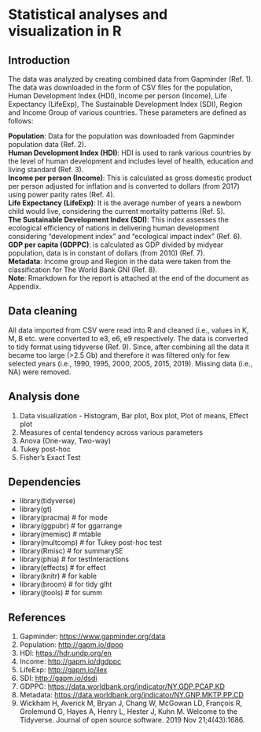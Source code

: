 # Statistical analyses and visualization in R

## Introduction
The data was analyzed by creating combined data from Gapminder (Ref. 1). The data was downloaded in the form of CSV files for the population, Human Development Index (HDI), Income per person (Income), Life Expectancy (LifeExp), The Sustainable Development Index (SDI), Region and Income Group of various countries. These parameters are defined as follows:

**Population**: Data for the population was downloaded from Gapminder population data (Ref. 2).  
**Human Development Index (HDI)**: HDI is used to rank various countries by the level of human development and includes level of health, education and living standard (Ref. 3).  
**Income per person (Income)**: This is calculated as gross domestic product per person adjusted for inflation and is converted to dollars (from 2017) using power parity rates (Ref. 4).  
**Life Expectancy (LifeExp)**: It is the average number of years a newborn child would live, considering the current mortality patterns (Ref. 5).  
**The Sustainable Development Index (SDI)**: This index assesses the ecological efficiency of nations in delivering human development considering “development index” and “ecological impact index” (Ref. 6).  
**GDP per capita (GDPPC)**: is calculated as GDP divided by midyear population, data is in constant of dollars (from 2010) (Ref. 7).  
**Metadata**: Income group and Region in the data were taken from the classification for The World Bank GNI (Ref. 8).  
**Note**: Rmarkdown for the report is attached at the end of the document as Appendix.  

## Data cleaning
All data imported from CSV were read into R and cleaned (i.e., values in K, M, B etc. were converted to e3, e6, e9 respectively. The data is converted to tidy format using tidyverse (Ref. 9). Since, after combining all the data it became too large (>2.5 Gb) and therefore it was filtered only for few selected years (i.e., 1990, 1995, 2000, 2005, 2015, 2019). Missing data (i.e., NA) were removed.

## Analysis done 
1. Data visualization - Histogram, Bar plot, Box plot, Plot of means, Effect plot
2. Measures of cental tendency across various parameters
3. Anova (One-way, Two-way)
4. Tukey post-hoc
5. Fisher’s Exact Test 

## Dependencies
* library(tidyverse)
* library(gt)
* library(pracma) # for mode
* library(ggpubr) # for ggarrange
* library(memisc) # mtable 
* library(multcomp) # for Tukey post-hoc test
* library(Rmisc) # for summarySE
* library(phia) # for testInteractions
* library(effects) # for effect
* library(knitr) # for kable
* library(broom) # for tidy glht
* library(jtools) # for summ

## References
1.	Gapminder: https://www.gapminder.org/data
2.	Population: http://gapm.io/dpop
3.	HDI: https://hdr.undp.org/en
4.	Income: http://gapm.io/dgdppc
5.	LifeExp: http://gapm.io/ilex
6.	SDI: http://gapm.io/dsdi
7.	GDPPC: https://data.worldbank.org/indicator/NY.GDP.PCAP.KD
8.	Metadata: https://data.worldbank.org/indicator/NY.GNP.MKTP.PP.CD
9.	Wickham H, Averick M, Bryan J, Chang W, McGowan LD, François R, Grolemund G, Hayes A, Henry L, Hester J, Kuhn M. Welcome to the Tidyverse. Journal of open source software. 2019 Nov 21;4(43):1686.

